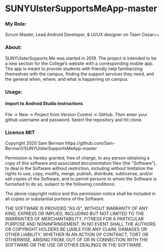 # SUNYUlsterSupportsMeApp-master
  <h3> My Role: </h3>
 <p> Scrum Master, Lead Android Developer, & UI/UX designer on Team Cesar++ </p>
  <h3> About: </h3>
  <p> SUNYUlsterSupports.Me was started in 2019. The project is intended to be a new section for the College’s website with a corresponding mobile app. The app is meant to provide students with friendly help familiarizing themselves with the campus, finding the support services they need, and the general when, where, and what is happening on campus.</p>
 <h3>Usage:</h3>
 <h4>Import to Android Studio Instructions</h4>
 File -> New -> Project from Version Control -> GitHub. Then enter your github username and password. Select the repository and hit clone.
 <h3>Licence MIT</h3>
<p> Copyright 2020 Sam Berman https://github.com/Sam-Berman1/SUNYUlsterSupportsMeApp-master</p> 

<p> Permission is hereby granted, free of charge, to any person obtaining a copy of this software and associated documentation files (the "Software"), to deal in the Software without restriction, including without limitation the rights to use, copy, modify, merge, publish, distribute, sublicense, and/or sell copies of the Software, and to permit persons to whom the Software is furnished to do so, subject to the following conditions:

The above copyright notice and this permission notice shall be included in all copies or substantial portions of the Software.

THE SOFTWARE IS PROVIDED "AS IS", WITHOUT WARRANTY OF ANY KIND, EXPRESS OR IMPLIED, INCLUDING BUT NOT LIMITED TO THE WARRANTIES OF MERCHANTABILITY, FITNESS FOR A PARTICULAR PURPOSE AND NONINFRINGEMENT. IN NO EVENT SHALL THE AUTHORS OR COPYRIGHT HOLDERS BE LIABLE FOR ANY CLAIM, DAMAGES OR OTHER LIABILITY, WHETHER IN AN ACTION OF CONTRACT, TORT OR OTHERWISE, ARISING FROM, OUT OF OR IN CONNECTION WITH THE SOFTWARE OR THE USE OR OTHER DEALINGS IN THE SOFTWARE.</p>
